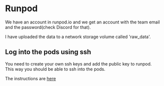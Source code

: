 # Runpod

We have an account in runpod.io and we get an account with the team email and the password(check Discord for that).

I have uploaded the data to a network storage volume called 'raw_data'.

## Log into the pods using ssh

You need to create your own ssh keys and add the public key to runpod. This way you should be able to ssh into the pods.

The instructions are [here](https://docs.runpod.io/pods/connect-to-a-pod)

